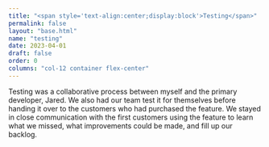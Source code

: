 ```yaml
---
title: "<span style='text-align:center;display:block'>Testing</span>"
permalink: false
layout: "base.html"
name: "testing"
date: 2023-04-01
draft: false
order: 0
columns: "col-12 container flex-center"
---
```

<div class="col col-12 sm-7 md-6 lg-7">
Testing was a collaborative process between myself and the primary developer, Jared. We also had our team test it for themselves before handing it over to the customers who had purchased the feature.  We stayed in close communication with the first customers using the feature to learn what we missed, what improvements could be made, and fill up our backlog.
</div>
